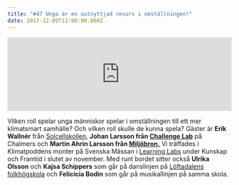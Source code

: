 ```yaml
---
title: "#47 Unga är en outnyttjad resurs i omställningen!"
date: 2017-12-09T12:00:00.000Z
---
```


<iframe src="https://w.soundcloud.com/player/?url=https%3A//api.soundcloud.com/tracks/367088003&amp;color=001665&amp;auto_play=false&amp;hide_related=false&amp;show_comments=true&amp;show_user=true&amp;show_reposts=false" width="100%" height="166" frameborder="no" scrolling="no"></iframe>

Vilken roll spelar unga människor spelar i omställningen till ett mer klimatsmart samhälle? Och vilken roll skulle de kunna spela? Gäster är **Erik Wallnér** från [Solcellskollen](https://www.solcellskollen.se/), **Johan Larsson från [Challenge Lab](https://www.challengelab.org/)** på Chalmers och **Martin Ahrin Larsson från [Miljöbron.](http://vastragotaland.miljobron.se/)** Vi träffades i Klimatpoddens monter på Svenska Mässan i [Learning Labs](http://massor.svenskamassan.se/Nyheter/Framtidens-utmaningar-pa-nya-Learning-Labs/) under Kunskap och Framtid i slutet av november. Med runt bordet sitter också **Ulrika Olsson** och **Kajsa Schippers** som går på danslinjen på [Löftadalens folkhögskola](http://www.regionhalland.se/loftadalen) och **Felicicia Bodin** som går på musikallinjen på samma skola.
